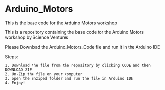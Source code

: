 # Arduino_Motors
This is the base code for the Arduino Motors workshop

This is a repository containing the base code for the Arduino Motors workshop by Science Ventures

Please Download the Arduino_Motors_Code file and run it in the Arduino IDE

Steps:

    1. Download the file from the repository by clicking CODE and then DOWNLOAD ZIP
    2. Un-Zip the file on your computer
    3. open the unziped folder and run the file in Arduino IDE
    4. Enjoy!
